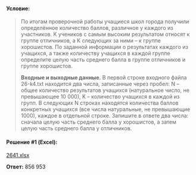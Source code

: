#### Условие:

> По итогам проверочной работы учащиеся школ города получили определённое количество баллов, различное у каждого из участников. K учеников с самым высоким результатом относят к группе отличников, а K следующих за ними – к группе хорошистов. По заданной информации о результатах каждого из учащихся, а также количеству учащихся в каждой группе определите целую часть среднего балла в группе отличников и группе хорошистов.
> 
> **Входные и выходные данные.** В первой строке входного файла 26-k4.txt находится два числа, записанные через пробел: N – общее количество результатов учащихся (натуральное число, не превышающее 10 000), K – количество учащихся в каждой из групп. В следующих N строках находятся количества баллов конкретных учащихся (все числа натуральные, не превышающие 1000), каждое в отдельной строке. Запишите в ответе два числа: сначала целую часть среднего балла у хорошистов, а затем целую часть среднего балла у отличников.

#### Решение #1 (Excel):
[2641.xlsx](https://github.com/Thundiverter/infege2022/files/7963792/2641.xlsx)

**Ответ:** 856 953
